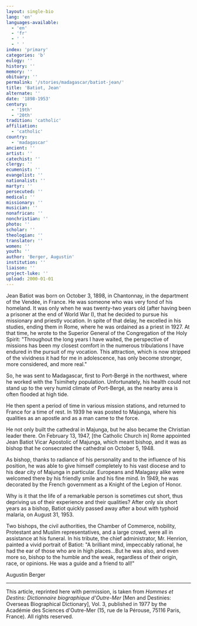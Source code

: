 ```yaml
---
layout: single-bio
lang: 'en'
languages-available:
  - 'en'
  - 'fr'
  - ' '
  - ' '
index: 'primary'
categories: 'b'
eulogy: ''
history: ''
memory: ''
obituary: ''
permalink: '/stories/madagascar/batiot-jean/'
title: 'Batiot, Jean'
alternate: ''
date: '1898-1953'
century:
  - '19th'
  - '20th'
tradition: 'catholic'
affiliation:
  - 'catholic'
country:
  - 'madagascar'
ancient: ''
artist: ''
catechist: ''
clergy: ''
ecumenist: ''
evangelist: ''
nationalist: ''
martyr: ''
persecuted: ''
medical: ''
missionary: ''
musician: ''
nonafrican: ''
nonchristian: ''
photo: ''
scholar: ''
theologian: ''
translator: ''
women: ''
youth: ''
author: 'Berger, Augustin'
institution: ''
liaison: ''
project-luke: ''
upload: 2000-01-01
---
```



Jean Batiot was born on October 3, 1898, in Chantonnay, in the department of the Vendée, in France. He was someone who was very fond of his homeland. It was only when he was twenty-two years old (after having been a prisoner at the end of World War I), that he decided to pursue his missionary and priestly vocation. In spite of that delay, he excelled in his studies, ending them in Rome, where he was ordained as a priest in 1927. At that time, he wrote to the Superior General of the Congregation of the Holy Spirit: "Throughout the long years I have waited, the perspective of missions has been my closest comfort in the numerous tribulations I have endured in the pursuit of my vocation. This attraction, which is now stripped of the vividness it had for me in adolescence, has only become stronger, more considered, and more real."

So, he was sent to Madagascar, first to Port-Bergé in the northwest, where he worked with the Tsimihety population. Unfortunately, his health could not stand up to the very humid climate of Port-Bergé, as the nearby area is often flooded at high tide.

He then spent a period of time in various mission stations, and returned to France for a time of rest. In 1939 he was posted to Majunga, where his qualities as an apostle and as a man came to the force.

He not only built the cathedral in Majunga, but he also became the Christian leader there. On February 13, 1947, [the Catholic Church in] Rome appointed Jean Batiot Vicar Apostolic of Majunga, which meant bishop, and it was as bishop that he consecrated the cathedral on October 5, 1948.

As bishop, thanks to radiance of his personality and to the influence of his position, he was able to give himself completely to his vast diocese and to his dear city of Majunga in particular. Europeans and Malagasy alike were welcomed there by his friendly smile and his fine mind. In 1949, he was decorated by the French government as a Knight of the Legion of Honor.

Why is it that the life of a remarkable person is sometimes cut short, thus depriving us of their experience and their qualities? After only six short years as a bishop, Batiot quickly passed away after a bout with typhoid malaria, on August 31, 1953.

Two bishops, the civil authorities, the Chamber of Commerce, nobility, Protestant and Muslim representatives, and a large crowd, were all in assistance at his funeral. In his tribute, the chief administrator, Mr. Henrion, painted a vivid portrait of Batiot: "A brilliant mind, impeccably rational, he had the ear of those who are in high places...But he was also, and even more so, bishop to the humble and the weak, regardless of their origin, race, or opinions. He was a guide and a friend to all!"

Augustin Berger

---

This article, reprinted here with permission, is taken from *Hommes et Destins: Dictionnaire biographique d'Outre-Mer* [Men and Destinies: Overseas Biographical Dictionary], Vol. 3, published in 1977 by the Académie des Sciences d'Outre-Mer (15, rue de la Pérouse, 75116 Paris, France). All rights reserved.